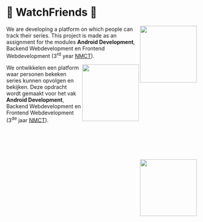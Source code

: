 # :movie_camera: WatchFriends :movie_camera:

<img src="https://travis-ci.org/WatchFriends/Backend.svg?branch=master" width="150" align="right" />

We are developing a platform on which people can track their series. This project is made as an assignment for the modules **Android Development**, Backend Webdevelopment en Frontend Webdevelopment (3<sup>rd</sup> year [NMCT][2]).

<img src="https://cloud.githubusercontent.com/assets/22445552/19907252/41fde11e-a07e-11e6-96f4-6105b37c3141.png" width="150" align="right"/>

We ontwikkelen een platform waar personen bekeken series kunnen opvolgen en bekijken. Deze opdracht wordt gemaakt voor het vak **Android Development**, Backend Webdevelopment en Frontend Webdevelopment (3<sup>de</sup> jaar [NMCT][2]).

<br/><br/><br/><br/>

<a href="http://www.nmct.be" target="_blank"><img src="https://cloud.githubusercontent.com/assets/16222780/20265786/4c1bcdc4-aa73-11e6-9c45-1568ff1d3ae1.png" width="150" align="right"/></a>

 [2]: http://www.nmct.be
